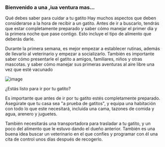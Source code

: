 ### Bienvenido a una ,iua ventura mas...

Qué debes saber para cuidar a tu gatito
Hay muchos aspectos que deben considerarse a la hora de recibir a un gatito. Antes de ir a buscarlo, tendrás que estar completamente preparado y saber cómo manejar el primer día y la primera noche que pase contigo. Esto incluye el tipo de alimento que deberás darle.

Durante la primera semana, es mejor empezar a establecer rutinas, además de llevarlo al veterinario y empezar a socializarlo. También es importante saber cómo presentarle el gatito a amigos, familiares, niños y otras mascotas. y saber cómo manejar sus primeras aventuras al aire libre una vez que esté vacunado

![image](https://user-images.githubusercontent.com/100169074/160025070-552db722-9a77-45f8-b414-baa8d5849394.png)

¿Estás listo para ir por tu gatito?

Es importante que antes de ir por tu gatito estés completamente preparado. Asegúrate que tu casa sea "a prueba de gatitos", y equipa una habitación con todo lo que este necesitará, incluida una cama, tazones de comida y agua, arenero y juguetes.

También necesitarás una transportadora para trasladar a tu gatito, y un poco del alimento que le estuvo dando el dueño anterior. También es una buena idea buscar un veterinario en el que confíes y programar con él una cita de control unos días después de recogerlo.

